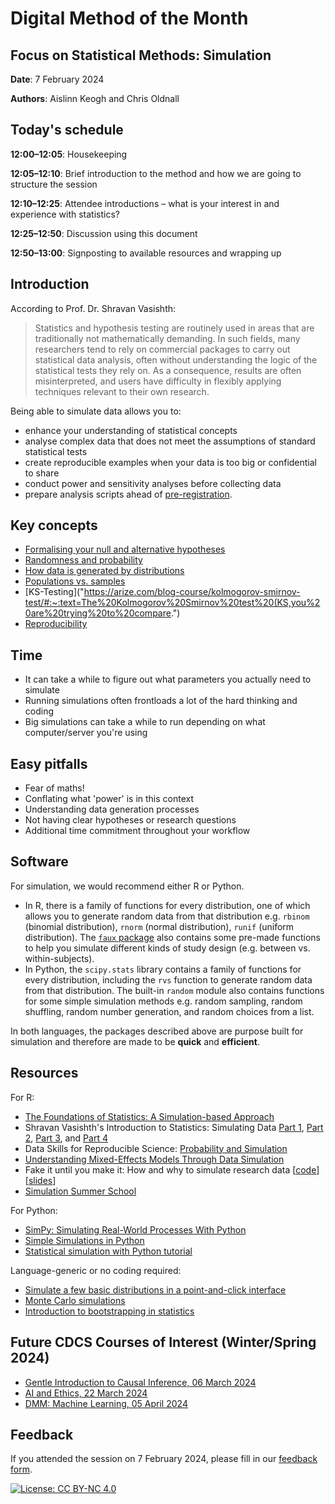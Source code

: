 # Digital Method of the Month

## Focus on Statistical Methods: Simulation

**Date**: 7 February 2024

**Authors**: Aislinn Keogh and Chris Oldnall

## Today's schedule

**12:00&ndash;12:05**: Housekeeping

**12:05&ndash;12:10**: Brief introduction to the method and how we are going to structure the session

**12:10&ndash;12:25**: Attendee introductions &ndash; what is your interest in and experience with statistics?

**12:25&ndash;12:50**: Discussion using this document

**12:50&ndash;13:00**: Signposting to available resources and wrapping up

## Introduction

According to Prof. Dr. Shravan Vasishth:

> Statistics and hypothesis testing are routinely used in areas that are traditionally not mathematically demanding. In such fields, many researchers tend to rely on commercial packages to carry out statistical data analysis, often without understanding the logic of the statistical tests they rely on. As a consequence, results are often misinterpreted, and users have difficulty in flexibly applying techniques relevant to their own research.

Being able to simulate data allows you to:

- enhance your understanding of statistical concepts
- analyse complex data that does not meet the assumptions of standard statistical tests
- create reproducible examples when your data is too big or confidential to share
- conduct power and sensitivity analyses before collecting data
- prepare analysis scripts ahead of [pre-registration](https://github.com/DCS-training/Digital-Method-of-the-Month/blob/main/DMM%20Docs/Preregistration.md).

## Key concepts

- [Formalising your null and alternative hypotheses](https://www.scribbr.co.uk/stats/null-and-alternative-hypothesis/)
- [Randomness and probability](https://www.mathsisfun.com/data/probability.html)
- [How data is generated by distributions](https://coursekata.org/preview/book/880462fc-c841-40e0-b3e2-ca81d3dcc076/lesson/5/3)
- [Populations vs. samples](https://stattrek.com/sampling/populations-and-samples)
- [KS-Testing]("https://arize.com/blog-course/kolmogorov-smirnov-test/#:~:text=The%20Kolmogorov%20Smirnov%20test%20(KS,you%20are%20trying%20to%20compare.")
- [Reproducibility](https://towardsdatascience.com/random-seeds-and-reproducibility-933da79446e3)

## Time

- It can take a while to figure out what parameters you actually need to simulate
- Running simulations often frontloads a lot of the hard thinking and coding
- Big simulations can take a while to run depending on what computer/server you're using

## Easy pitfalls

- Fear of maths!
- Conflating what 'power' is in this context
- Understanding data generation processes
- Not having clear hypotheses or research questions
- Additional time commitment throughout your workflow

## Software

For simulation, we would recommend either R or Python.

- In R, there is a family of functions for every distribution, one of which allows you to generate random data from that distribution e.g. ``rbinom`` (binomial distribution), ``rnorm`` (normal distribution), ``runif`` (uniform distribution). The [``faux`` package](https://debruine.github.io/project/faux/) also contains some pre-made functions to help you simulate different kinds of study design (e.g. between vs. within-subjects).
- In Python, the ``scipy.stats`` library contains a family of functions for every distribution, including the ``rvs`` function to generate random data from that distribution. The built-in ``random`` module also contains functions for some simple simulation methods e.g. random sampling, random shuffling, random number generation, and random choices from a list.

In both languages, the packages described above are purpose built for simulation and therefore are made to be **quick** and **efficient**.

## Resources

For R:

- [The Foundations of Statistics: A Simulation-based Approach](https://link.springer.com/book/10.1007/978-3-642-16313-5)
- Shravan Vasishth's Introduction to Statistics: Simulating Data [Part 1](https://www.youtube.com/watch?v=x0PeEpkgHd8), [Part 2](https://www.youtube.com/watch?v=dCcLa06Y1sU), [Part 3](https://www.youtube.com/watch?v=ItfuaXMD4io), and [Part 4](https://www.youtube.com/watch?v=EPJ5LSm9GDI)
- Data Skills for Reproducible Science: [Probability and Simulation](https://debruine.github.io/msc-data-skills/sim.html)
- [Understanding Mixed-Effects Models Through Data Simulation](https://journals.sagepub.com/doi/full/10.1177/2515245920965119)
- Fake it until you make it: How and why to simulate research data \[[code](https://debruine.github.io/data-sim-workshops/articles/faux.html)\] \[[slides](https://debruine.github.io/talks/EMPSEB-fake-it-2023/#/title-slide)\]
- [Simulation Summer School](https://simsummerschool.github.io/)

For Python:
- [SimPy: Simulating Real-World Processes With Python](https://realpython.com/simpy-simulating-with-python/)
- [Simple Simulations in Python](https://discovery.cs.illinois.edu/learn/Simulation-and-Distributions/Simple-Simulations-in-Python/)
- [Statistical simulation with Python tutorial](https://github.com/sukruc/statistical-simulation)

Language-generic or no coding required:
- [Simulate a few basic distributions in a point-and-click interface](https://shiny.psy.gla.ac.uk/debruine/simulate/)
- [Monte Carlo simulations](https://www.investopedia.com/terms/m/montecarlosimulation.asp)
- [Introduction to bootstrapping in statistics](https://statisticsbyjim.com/hypothesis-testing/bootstrapping/)

## Future CDCS Courses of Interest (Winter/Spring 2024)

- [Gentle Introduction to Causal Inference, 06 March 2024](https://www.cdcs.ed.ac.uk/events/causal-inference)
- [AI and Ethics, 22 March 2024](https://www.cdcs.ed.ac.uk/events/ai-ethics-SS24)
- [DMM: Machine Learning, 05 April 2024](https://www.cdcs.ed.ac.uk/events/digital-method-month-machine-learning)

## Feedback

If you attended the session on 7 February 2024, please fill in our [feedback form](https://forms.office.com/r/YYNrqvuNr8).

[![License: CC BY-NC 4.0](https://licensebuttons.net/l/by-nc/4.0/80x15.png)](https://creativecommons.org/licenses/by-nc/4.0/)
